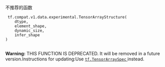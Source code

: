 不推荐的函数

```
 tf.compat.v1.data.experimental.TensorArrayStructure(
    dtype,
    element_shape,
    dynamic_size,
    infer_shape
)
 
```


**Warning:**  THIS FUNCTION IS DEPRECATED. It will be removed in a future version.Instructions for updating:Use [ `tf.TensorArraySpec` ](https://tensorflow.google.cn/api_docs/python/tf/TensorArraySpec) instead.
